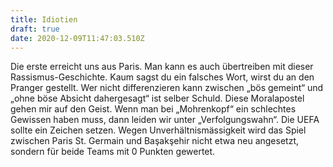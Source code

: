 ```yaml
---
title: Idiotien
draft: true
date: 2020-12-09T11:47:03.510Z
---
```

Die erste erreicht uns aus Paris. Man kann es auch übertreiben mit dieser Rassismus-Geschichte. Kaum sagst du ein falsches Wort, wirst du an den Pranger gestellt. Wer nicht differenzieren kann zwischen „bös gemeint“ und „ohne böse Absicht dahergesagt“ ist selber Schuld. Diese Moralapostel gehen mir auf den Geist. Wenn man bei „Mohrenkopf“ ein schlechtes Gewissen haben muss, dann leiden wir unter „Verfolgungswahn“. Die UEFA sollte ein Zeichen setzen. Wegen Unverhältnismässigkeit wird das Spiel zwischen Paris St. Germain und Başakşehir nicht etwa neu angesetzt, sondern für beide Teams mit 0 Punkten gewertet.
